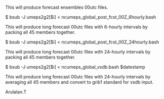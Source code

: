 This will produce forecast ensembles 00utc files.

$ bsub -J umeps2g2[$i] < ncumeps_global_post_fcst_00Z_6hourly.bash

This will produce long forecast 00utc files with 6-hourly intervals by packing all 45 members together.

$ bsub -J umeps2g2[$i] < ncumeps_global_post_fcst_00Z_24hourly.bash

This will produce long forecast 00utc files with 24-hourly intervals by packing all 45 members together.

$ bsub -J umeps2g2[$i] < ncumeps_global_vsdb.bash $datestamp

This will produce long forecast 00utc files with 24-hourly intervals by averaging all 45 members and convert to grib1 standard for vsdb input.

Arulalan.T
